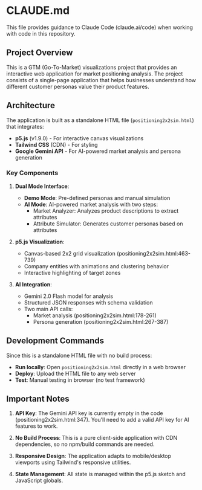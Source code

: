 # CLAUDE.md

This file provides guidance to Claude Code (claude.ai/code) when working with code in this repository.

## Project Overview

This is a GTM (Go-To-Market) visualizations project that provides an interactive web application for market positioning analysis. The project consists of a single-page application that helps businesses understand how different customer personas value their product features.

## Architecture

The application is built as a standalone HTML file (`positioning2x2sim.html`) that integrates:
- **p5.js** (v1.9.0) - For interactive canvas visualizations
- **Tailwind CSS** (CDN) - For styling
- **Google Gemini API** - For AI-powered market analysis and persona generation

### Key Components

1. **Dual Mode Interface**:
   - **Demo Mode**: Pre-defined personas and manual simulation
   - **AI Mode**: AI-powered market analysis with two steps:
     - Market Analyzer: Analyzes product descriptions to extract attributes
     - Attribute Simulator: Generates customer personas based on attributes

2. **p5.js Visualization**:
   - Canvas-based 2x2 grid visualization (positioning2x2sim.html:463-739)
   - Company entities with animations and clustering behavior
   - Interactive highlighting of target zones

3. **AI Integration**:
   - Gemini 2.0 Flash model for analysis
   - Structured JSON responses with schema validation
   - Two main API calls:
     - Market analysis (positioning2x2sim.html:178-261)
     - Persona generation (positioning2x2sim.html:267-387)

## Development Commands

Since this is a standalone HTML file with no build process:
- **Run locally**: Open `positioning2x2sim.html` directly in a web browser
- **Deploy**: Upload the HTML file to any web server
- **Test**: Manual testing in browser (no test framework)

## Important Notes

1. **API Key**: The Gemini API key is currently empty in the code (positioning2x2sim.html:347). You'll need to add a valid API key for AI features to work.

2. **No Build Process**: This is a pure client-side application with CDN dependencies, so no npm/build commands are needed.

3. **Responsive Design**: The application adapts to mobile/desktop viewports using Tailwind's responsive utilities.

4. **State Management**: All state is managed within the p5.js sketch and JavaScript globals.